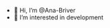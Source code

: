 - 👋 Hi, I’m @Ana-Briver
- 👀 I’m interested in development

<!---
Ana-Briver/Ana-Briver is a ✨ special ✨ repository because its `README.md` (this file) appears on your GitHub profile.
You can click the Preview link to take a look at your changes.
--->
